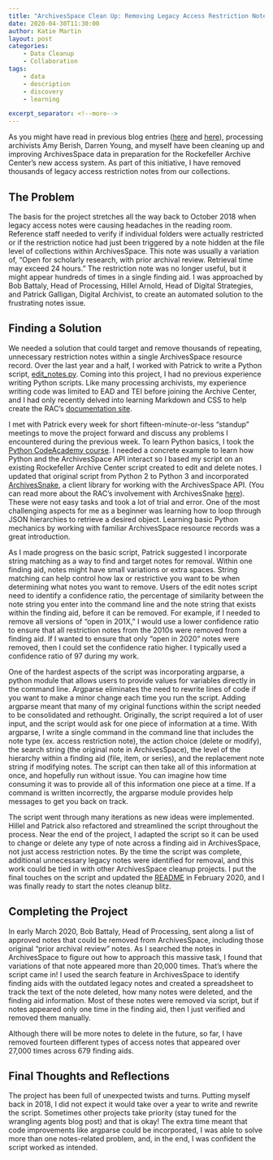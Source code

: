 ```yaml
---
title: "ArchivesSpace Clean Up: Removing Legacy Access Restriction Notes"
date: 2020-04-30T11:30:00
author: Katie Martin
layout: post
categories:
    - Data Cleanup
    - Collaboration
tags:
    - data
    - description
    - discovery
    - learning

excerpt_separator: <!--more-->
---
```


As you might have read in previous blog entries ([here](https://blog.rockarch.org/archivesspace-clean-up-an-outline) and [here](https://blog.rockarch.org/archivesspace-cleanup-dates)), processing archivists Amy Berish, Darren Young, and myself have been cleaning up and improving ArchivesSpace data in preparation for the Rockefeller Archive Center’s new access system. As part of this initiative, I have removed thousands of legacy access restriction notes from our collections.

 <!--more-->

## The Problem

The basis for the project stretches all the way back to October 2018 when legacy access notes were causing headaches in the reading room. Reference staff needed to verify if individual folders were actually restricted or if the restriction notice had just been triggered by a note hidden at the file level of collections within ArchivesSpace. This note was usually a variation of, “Open for scholarly research, with prior archival review. Retrieval time may exceed 24 hours.” The restriction note was no longer useful, but it might appear hundreds of times in a single finding aid. I was approached by Bob Battaly, Head of Processing, Hillel Arnold, Head of Digital Strategies, and Patrick Galligan, Digital Archivist, to create an automated solution to the frustrating notes issue.

## Finding a Solution

We needed a solution that could target and remove thousands of repeating, unnecessary restriction notes within a single ArchivesSpace resource record. Over the last year and a half, I worked with Patrick to write a Python script, [edit_notes.py](https://github.com/RockefellerArchiveCenter/scripts/blob/master/archivessnake/edit_notes.py). Coming into this project, I had no previous experience writing Python scripts. Like many processing archivists, my experience writing code was limited to EAD and TEI before joining the Archive Center, and I had only recently delved into learning Markdown and CSS to help create the RAC’s [documentation site](https://docs.rockarch.org/).

I met with Patrick every week for short fifteen-minute-or-less “standup” meetings to move the project forward and discuss any problems I encountered during the previous week. To learn Python basics, I took the [Python CodeAcademy course](https://www.codecademy.com/learn/learn-python-3). I needed a concrete example to learn how Python and the ArchivesSpace API interact so I based my script on an existing Rockefeller Archive Center script created to edit and delete notes. I updated that original script from Python 2 to Python 3 and incorporated [ArchivesSnake](https://github.com/archivesspace-labs/ArchivesSnake), a client library for working with the ArchivesSpace API. (You can read more about the RAC’s involvement with ArchivesSnake [here](https://blog.rockarch.org/hatching-archivessnake)). These were not easy tasks and took a lot of trial and error. One of the most challenging aspects for me as a beginner was learning how to loop through JSON hierarchies to retrieve a desired object. Learning basic Python mechanics by working with familiar ArchivesSpace resource records was a great introduction.

As I made progress on the basic script, Patrick suggested I incorporate string matching as a way to find and target notes for removal. Within one finding aid, notes might have small variations or extra spaces. String matching can help control how lax or restrictive you want to be when determining what notes you want to remove. Users of the edit notes script need to identify a confidence ratio, the percentage of similarity between the note string you enter into the command line and the note string that exists within the finding aid, before it can be removed. For example, if I needed to remove all versions of “open in 201X,” I would use a lower confidence ratio to ensure that all restriction notes from the 2010s were removed from a finding aid. If I wanted to ensure that only “open in 2020” notes were removed, then I could set the confidence ratio higher. I typically used a confidence ratio of 97 during my work.

One of the hardest aspects of the script was incorporating argparse, a python module that allows users to provide values for variables directly in the command line. Argparse eliminates the need to rewrite lines of code if you want to make a minor change each time you run the script. Adding argparse meant that many of my original functions within the script needed to be consolidated and rethought. Originally, the script required a lot of user input, and the script would ask for one piece of information at a time. With argparse, I write a single command in the command line that includes the note type (ex. access restriction note), the action choice (delete or modify), the search string (the original note in ArchivesSpace), the level of the hierarchy within a finding aid (file, item, or series), and the replacement note string if modifying notes. The script can then take all of this information at once, and hopefully run without issue. You can imagine how time consuming it was to provide all of this information one piece at a time. If a command is written incorrectly, the argparse module provides help messages to get you back on track.

The script went through many iterations as new ideas were implemented. Hillel and Patrick also refactored and streamlined the script throughout the process. Near the end of the project, I adapted the script so it can be used to change or delete any type of note across a finding aid in ArchivesSpace, not just access restriction notes. By the time the script was complete, additional unnecessary legacy notes were identified for removal, and this work could be tied in with other ArchivesSpace cleanup projects. I put the final touches on the script and updated the [README](https://github.com/RockefellerArchiveCenter/scripts/tree/master/archivessnake#edit_notes) in February 2020, and I was finally ready to start the notes cleanup blitz.

## Completing the Project

In early March 2020, Bob Battaly, Head of Processing, sent along a list of approved notes that could be removed from ArchivesSpace, including those original “prior archival review” notes. As I searched the notes in ArchivesSpace to figure out how to approach this massive task, I found that variations of that note appeared more than 20,000 times. That’s where the script came in! I used the search feature in ArchivesSpace to identify finding aids with the outdated legacy notes and created a spreadsheet to track the text of the note deleted, how many notes were deleted, and the finding aid information. Most of these notes were removed via script, but if notes appeared only one time in the finding aid, then I just verified and removed them manually.

Although there will be more notes to delete in the future, so far, I have removed fourteen different types of access notes that appeared over 27,000 times across 679 finding aids.

## Final Thoughts and Reflections

The project has been full of unexpected twists and turns. Putting myself back in 2018, I did not expect it would take over a year to write and rewrite the script. Sometimes other projects take priority (stay tuned for the wrangling agents blog post) and that is okay! The extra time meant that code improvements like argparse could be incorporated, I was able to solve more than one notes-related problem, and, in the end, I was confident the script worked as intended.
